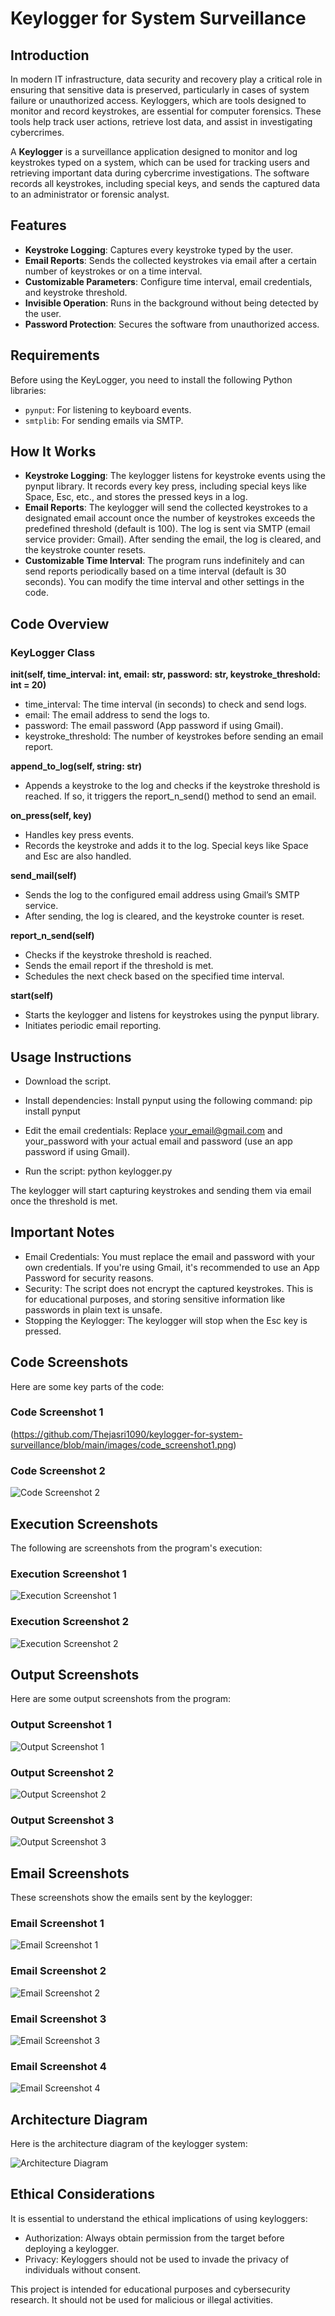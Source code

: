 # Keylogger for System Surveillance

## Introduction

In modern IT infrastructure, data security and recovery play a critical role in ensuring that sensitive data is preserved, particularly in cases of system failure or unauthorized access. Keyloggers, which are tools designed to monitor and record keystrokes, are essential for computer forensics. These tools help track user actions, retrieve lost data, and assist in investigating cybercrimes.

A **Keylogger** is a surveillance application designed to monitor and log keystrokes typed on a system, which can be used for tracking users and retrieving important data during cybercrime investigations. The software records all keystrokes, including special keys, and sends the captured data to an administrator or forensic analyst.

## Features

- **Keystroke Logging**: Captures every keystroke typed by the user.
- **Email Reports**: Sends the collected keystrokes via email after a certain number of keystrokes or on a time interval.
- **Customizable Parameters**: Configure time interval, email credentials, and keystroke threshold.
- **Invisible Operation**: Runs in the background without being detected by the user.
- **Password Protection**: Secures the software from unauthorized access.

## Requirements

Before using the KeyLogger, you need to install the following Python libraries:

- `pynput`: For listening to keyboard events.
- `smtplib`: For sending emails via SMTP.


## How It Works

 - **Keystroke Logging**:
The keylogger listens for keystroke events using the pynput library.
It records every key press, including special keys like Space, Esc, etc., and stores the pressed keys in a log.
 - **Email Reports**:
The keylogger will send the collected keystrokes to a designated email account once the number of keystrokes exceeds the predefined threshold (default is 100).
The log is sent via SMTP (email service provider: Gmail).
After sending the email, the log is cleared, and the keystroke counter resets.
 - **Customizable Time Interval**:
The program runs indefinitely and can send reports periodically based on a time interval (default is 30 seconds).
You can modify the time interval and other settings in the code.

## Code Overview

### KeyLogger Class

**__init__(self, time_interval: int, email: str, password: str, keystroke_threshold: int = 20)**
- time_interval: The time interval (in seconds) to check and send logs.
- email: The email address to send the logs to.
- password: The email password (App password if using Gmail).
- keystroke_threshold: The number of keystrokes before sending an email report.

**append_to_log(self, string: str)**
- Appends a keystroke to the log and checks if the keystroke threshold is reached. If so, it triggers the report_n_send() method to send an email.

**on_press(self, key)**
- Handles key press events.
- Records the keystroke and adds it to the log. Special keys like Space and Esc are also handled.

**send_mail(self)**
- Sends the log to the configured email address using Gmail’s SMTP service.
- After sending, the log is cleared, and the keystroke counter is reset.

**report_n_send(self)**
- Checks if the keystroke threshold is reached.
- Sends the email report if the threshold is met.
- Schedules the next check based on the specified time interval.

**start(self)**
- Starts the keylogger and listens for keystrokes using the pynput library.
- Initiates periodic email reporting.

## Usage Instructions

- Download the script.

- Install dependencies:
Install pynput using the following command:
pip install pynput

- Edit the email credentials:
Replace your_email@gmail.com and your_password with your actual email and password (use an app password if using Gmail).

- Run the script:
python keylogger.py

The keylogger will start capturing keystrokes and sending them via email once the threshold is met.

## Important Notes

- Email Credentials: You must replace the email and password with your own credentials. If you're using Gmail, it's recommended to use an App Password for security reasons.
- Security: The script does not encrypt the captured keystrokes. This is for educational purposes, and storing sensitive information like passwords in plain text is unsafe.
- Stopping the Keylogger: The keylogger will stop when the Esc key is pressed.

## Code Screenshots

Here are some key parts of the code:

### Code Screenshot 1
(https://github.com/Thejasri1090/keylogger-for-system-surveillance/blob/main/images/code_screenshot1.png)

### Code Screenshot 2
![Code Screenshot 2](screenshots/code-screenshot2.png)

## Execution Screenshots

The following are screenshots from the program's execution:

### Execution Screenshot 1
![Execution Screenshot 1](screenshots/execution-screenshot1.png)

### Execution Screenshot 2
![Execution Screenshot 2](screenshots/execution-screenshot2.png)

## Output Screenshots

Here are some output screenshots from the program:

### Output Screenshot 1
![Output Screenshot 1](screenshots/output-screenshot1.png)

### Output Screenshot 2
![Output Screenshot 2](screenshots/output-screenshot2.png)

### Output Screenshot 3
![Output Screenshot 3](screenshots/output-screenshot3.png)

## Email Screenshots

These screenshots show the emails sent by the keylogger:

### Email Screenshot 1
![Email Screenshot 1](screenshots/email-screenshot1.png)

### Email Screenshot 2
![Email Screenshot 2](screenshots/email-screenshot2.png)

### Email Screenshot 3
![Email Screenshot 3](screenshots/email-screenshot3.png)

### Email Screenshot 4
![Email Screenshot 4](screenshots/email-screenshot4.png)

## Architecture Diagram

Here is the architecture diagram of the keylogger system:

![Architecture Diagram](screenshots/architecture-diagram.png)

## Ethical Considerations

It is essential to understand the ethical implications of using keyloggers:

- Authorization: Always obtain permission from the target before deploying a keylogger.
- Privacy: Keyloggers should not be used to invade the privacy of individuals without consent.

This project is intended for educational purposes and cybersecurity research. It should not be used for malicious or illegal activities.
